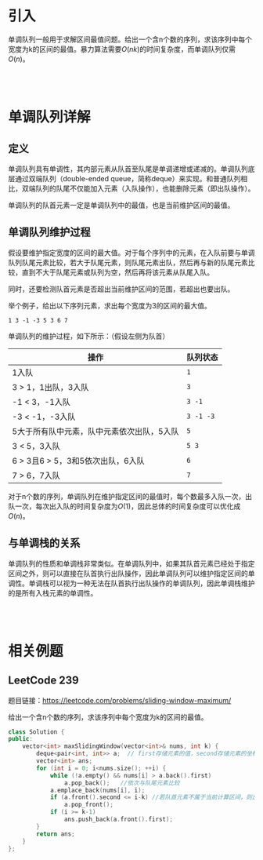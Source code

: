 # 引入

单调队列一般用于求解区间最值问题。给出一个含n个数的序列，求该序列中每个宽度为k的区间的最值。暴力算法需要$O(nk)$的时间复杂度，而单调队列仅需$O(n)$。

<br/><br/>

# 单调队列详解
## 定义

单调队列具有单调性，其内部元素从队首至队尾是单调递增或递减的。单调队列底层通过双端队列（double-ended queue，简称deque）来实现。和普通队列相比，双端队列的队尾不仅能加入元素（入队操作），也能删除元素（即出队操作）。

单调队列的队首元素一定是单调队列中的最值，也是当前维护区间的最值。


## 单调队列维护过程
假设要维护指定宽度的区间的最大值。对于每个序列中的元素，在入队前要与单调队列队尾元素比较，若大于队尾元素，则队尾元素出队，然后再与新的队尾元素比较，直到不大于队尾元素或队列为空，然后再将该元素从队尾入队。

同时，还要检测队首元素是否超出当前维护区间的范围，若超出也要出队。

举个例子，给出以下序列元素，求出每个宽度为3的区间的最大值。
```
1 3 -1 -3 5 3 6 7
```
单调队列的维护过程，如下所示：（假设左侧为队首）

| 操作 | 队列状态 | 
| -- |  -- |
| 1入队 | ```1``` |
| 3 > 1，1出队，3入队| ```3 ```|
| -1 < 3，-1入队 |  ```3 -1 ```|
| -3 < -1，-3入队| ```3 -1 -3```|
| 5大于所有队中元素，队中元素依次出队，5入队| ```5```|
| 3 < 5，3入队 | ```5 3```|
| 6 > 3且6 > 5，3和5依次出队，6入队| ```6```|
| 7 > 6，7入队| ```7```|


对于n个数的序列，单调队列在维护指定区间的最值时，每个数最多入队一次，出队一次，每次出入队的时间复杂度为$O(1)$，因此总体的时间复杂度可以优化成$O(n)$。

## 与单调栈的关系

单调队列的性质和单调栈非常类似。在单调队列中，如果其队首元素已经处于指定区间之外，则可以直接在队首执行出队操作，因此单调队列可以维护指定区间的单调性。单调栈可以视为一种无法在队首执行出队操作的单调队列，因此单调栈维护的是所有入栈元素的单调性。

<br/><br/>


# 相关例题
## LeetCode 239
题目链接：https://leetcode.com/problems/sliding-window-maximum/

给出一个含n个数的序列，求该序列中每个宽度为k的区间的最值。

```cpp
class Solution {
public:
    vector<int> maxSlidingWindow(vector<int>& nums, int k) {
        deque<pair<int, int>> a;  // first存储元素的值，second存储元素的坐标
        vector<int> ans;
        for (int i = 0; i<nums.size(); ++i) {
            while (!a.empty() && nums[i] > a.back().first) 
                a.pop_back();   //依次与队尾元素比较
            a.emplace_back(nums[i], i);
            if (a.front().second <= i-k) //若队首元素不属于当前计算区间，则出队
                a.pop_front();
            if (i >= k-1)
                ans.push_back(a.front().first);
        }
        return ans;
    }
};
```